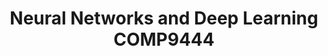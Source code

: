 ---
title: Neural Networks and Deep Learning COMP9444
tags: [ Deep Learning]
style: fill
color: danger
description: COMP9444
external_url: https://webcms3.cse.unsw.edu.au/COMP9444/19T3/
---